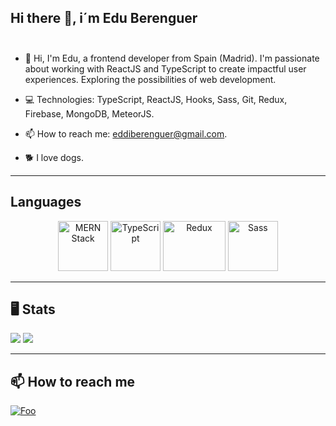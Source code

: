 ## Hi there 👋, i´m Edu Berenguer <br><br>

- 👋 Hi, I'm Edu, a frontend developer from Spain (Madrid). I'm passionate about working with ReactJS and TypeScript to create impactful user experiences. Exploring the possibilities of web development.

- 💻 Technologies: TypeScript, ReactJS, Hooks, Sass, Git, Redux, Firebase, MongoDB, MeteorJS.

- 📫 How to reach me: eddiberenguer@gmail.com.

- 🐕 I love dogs.

---

## Languages

<p align="center">
<img src="https://www.mangoitsolutions.com/wp-content/uploads/2022/01/becomeamernstackdeveloper-mobile-300x279.png" alt="MERN Stack" width="80" height="80">
<img src="https://upload.wikimedia.org/wikipedia/commons/4/4c/Typescript_logo_2020.svg" alt="TypeScript" width="80" height="80"> 
<img src="https://upload.wikimedia.org/wikipedia/commons/4/49/Redux.png" alt="Redux" width="100" height="80"> 
<img src="https://sass-lang.com/assets/img/styleguide/seal-color.png" alt="Sass" width="80" height="80"> 
</p>

---
## 🖥️ Stats <br>
![](https://github-profile-summary-cards.vercel.app/api/cards/profile-details?username=eduberenguer&theme=vue)
![](https://github-readme-stats.vercel.app/api/top-langs/?username=eduberenguer)

---
## 📫 How to reach me

[![Foo](https://img.shields.io/badge/LinkedIn-0077B5?style=for-the-badge&logo=linkedin&logoColor=white)](https://www.linkedin.com/in/eduberengueraragon/)


